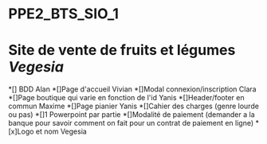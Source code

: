 # PPE2_BTS_SIO_1
# Site de vente de fruits et légumes *Vegesia*
*[] BDD                                          Alan
*[]Page d'accueil                                Vivian 
*[]Modal connexion/inscription                   Clara
*[]Page boutique qui varie en fonction de l'id   Yanis
*[]Header/footer en commun                       Maxime
*[]Page pianier                                  Yanis
*[]Cahier des charges (genre lourde ou pas)
*[]1 Powerpoint par partie
*[]Modalité de paiement (demander a la banque pour savoir comment on fait pour un contrat de paiement en ligne)
*[x]Logo et nom Vegesia
